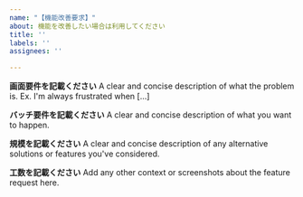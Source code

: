 ```yaml
---
name: "【機能改善要求】"
about: 機能を改善したい場合は利用してください
title: ''
labels: ''
assignees: ''

---
```


**画面要件を記載ください**
A clear and concise description of what the problem is. Ex. I'm always frustrated when [...]

**バッチ要件を記載ください**
A clear and concise description of what you want to happen.

**規模を記載ください**
A clear and concise description of any alternative solutions or features you've considered.

**工数を記載ください**
Add any other context or screenshots about the feature request here.
